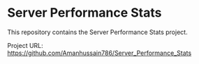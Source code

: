 # Server Performance Stats

This repository contains the Server Performance Stats project.

Project URL: https://github.com/Amanhussain786/Server_Performance_Stats
